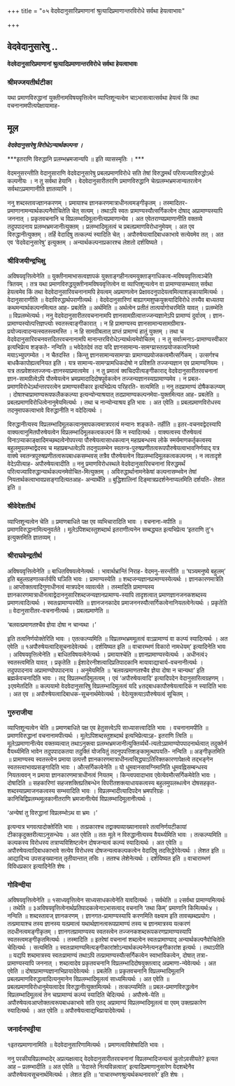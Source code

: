+++
title = "०५ वेदवेदानुसारिप्रमाणानां श्रुत्यादिप्रमाणान्तरविरोधे सर्वथा हेयत्वाभावः"

+++


## वेदवेदानुसारेषु ..

**वेदवेदानुसारिप्रमाणानां श्रुत्यादिप्रमाणान्तरविरोधे सर्वथा हेयत्वाभावः**

### **श्रीमज्जयतीर्थटीका**

यथा प्रमाणविरुद्धानां युक्तीनामविषयवृत्तित्वेन व्याप्तिशून्यत्वेन चाऽभासत्वात्सर्वथा हेयत्वं किं तथा वचनानामपीत्यपेक्षायामाह-

## **मूल**

***वेदवेदानुसारेषु विरोधेऽन्यार्थकल्पना ।***

***इतराणि विरुद्धानि प्रलम्भभ्रमजान्यपि ॥ इति व्यासस्मृतिः । ***

वेदमनुसरन्तीति वेदानुसाराणि वेदवेदानुसारेषु प्रबलप्रमाणविरोधे सति तेषां विरुद्धमर्थं परित्यज्याविरुद्धोऽर्थः कल्पनीयः । न तु सर्वथा हेयानि । वेदवेदानुसारीतराणि प्रमाणविरुद्धानि चेत्प्रलम्भभ्रमजान्यतरत्वेन सर्वथाऽप्रमाणानीति ज्ञातव्यानि ।

ननु शब्दस्तावज्ज्ञानकरणम् । प्रमायाश्च ज्ञानकरणमात्राधीनत्वमङ्गीकृतम्
। तस्मादितर-प्रमाणानामन्यार्थकल्पनैवोचितेति चेत् सत्यम् । तथाऽपि स्वतः प्रामाण्यस्यौत्सर्गिकत्वेन दोषाद् अप्रामाण्यस्यापि जननात् । प्रकृतवचनानि च विप्रलम्भादिमूलानीत्यप्रमाणान्येव । अत एवेतराण्यप्रमाणानीति वक्तव्ये तदुपपादनाय प्रलम्भभ्रमजानीत्युक्तम् । प्रलम्भादिमूलत्वं च प्रबलप्रमाणविरोधानुमेयम् । अत एव विरुद्धानीत्युक्तम् । तर्हि वेदादिषु तत्कल्प्यं स्यादिति चेत् । अपौरुषेयत्वादिबाधकाभावे सत्येवमेव तत् । अत एव ‘वेदवेदानुसारेषु’ इत्युक्तम् । अन्यार्थकल्पनाप्रकारश्च लेशतो दर्शयिष्यते ।

### **श्रीविजयीन्द्रभिक्षु**

अविषयवृत्तित्वेनेति ॥ युक्तीनामाभासत्वज्ञापकं युक्ताङ्गहीनत्वमयुक्ताङ्गाधिकत्व-मविषयवृत्तित्वञ्चेति त्रितयम् । तत्र यथा प्रमाणविरुद्धयुक्तीनामविषयवृत्तित्वेन वा व्याप्तिशून्यत्वेन वा प्रामाण्यासम्भवात् सर्वथा हेयत्वमेव किं तथा वेदवेदानुसारिवचनानामपि हेयत्वम् अप्रमाणत्वेन प्रेक्षावदनुपादेयत्वमित्याशङ्कायामित्यर्थः । वेदानुसाराणीति ॥ वेदाविरुद्धार्थपराणीत्यर्थः । वेदवेदानुसारिणां बाह्यागमशुष्कयुक्त्यादिविरोधे तस्यैव बाध्यतया कथमन्यार्थकल्पनमित्यत आह- प्रबलेति ॥ अर्थमिति ॥ अर्थत्वेन प्रतीतं तात्पर्यागोचरमिति यावत् । प्रलम्भेति ॥ विप्रलम्भेत्यर्थः। ननु वेदवेदानुसारीतरवचनानामपि ज्ञानसामग्रीत्वात्तज्जन्यज्ञानेऽपि प्रामाण्यं दुर्वारम् । ज्ञान-प्रामाण्यस्योत्पत्तिज्ञप्त्योः स्वतस्त्वाङ्गीकारात् । न हि प्रामाण्यस्य ज्ञानसामान्यसामग्रीमात्र-प्रयोज्यत्वादन्यत्स्वतस्त्वमस्ति । न हि सामग्रीबलात् प्राप्तं प्रामाण्यं हातुं युक्तम् । तथा च वेदवेदानुसारिवचनवत्तदितरवचनानामपि मानान्तरविरोधेऽन्यार्थत्वमेवोचितम् । न तु सर्वात्मनाऽ-प्रामाण्यस्वीकार इत्यभिप्रेत्य शङ्कते- नन्विति ॥ भवेदेतदेवं तदा यदि ज्ञानसामान्य-सामग्य्रास्तत्प्रयोजकत्वनियमो मयाऽभ्युपगम्येत । न चैतदस्ति । किन्तु ज्ञानसामान्यसामग्य्राः प्रामाण्यप्रयोजकत्वमौत्सर्गिकम् । उत्सर्गश्च बाधकैकापोह्यत्वनियत इति । यत्र सामान्य-सामग्य्रामधिकदोषो न प्रविशति तज्जन्यज्ञान एव प्रामाण्यनियमः । यत्र तत्प्रवेशस्तज्जन्य-ज्ञानस्याप्रमात्वमेव । न तु प्रमात्वं क्वचिदपीत्यङ्गीकाराद् वेदवेदानुसारीतरवचनानां ज्ञान-सामग्रीत्वेऽपि पौरुषेयत्वेन भ्रमप्रमादादिदोषपूर्वकत्वेन तज्जन्यज्ञानस्याप्रामाण्यमेव । न प्रबल-प्रमाणविरोधेऽर्थान्तरपरत्वेन प्रामाण्यस्वीकार इत्यभिप्रेत्य परिहरति- सत्यमिति ॥ ननु तदप्रामाण्यं दोषैककल्प्यम् । दोषाश्चाप्रामाण्यरूपफलैककल्प्या इत्यन्योन्याश्रयात् तदप्रामाण्यकल्पनमेवा-युक्तमित्यत आह- प्रबलेति ॥ प्रबलप्रमाणविरोधित्वेनानुमेयमित्यर्थः । तथा च नान्योन्याश्रय इति भावः । अत एवेति ॥ प्रबलप्रमाणविरोधस्य तदनुमापकत्वाभावे विरुद्धानीति न वदेदित्यर्थः ।

विरुद्धानीत्यस्य विप्रलम्भादिमूलकत्वानुमापकत्वमात्रपरत्वं मन्वानः शङ्कते- तर्हीति ॥ इतर-वचनवद्वेदस्यापि वाक्यत्वानुमितपौरुषेयत्वेन विप्रलम्भादिमूलकत्वकल्पनं किं न स्यादित्यर्थः । वाक्यत्वस्य पौरुषेयत्वं विनाऽप्याकाङ्क्षादिमच्छब्दत्वेनोपपत्त्या पौरुषेयत्वासाधकत्वान् महाप्रबन्धस्य लोके स्मर्यमाणकर्तृकत्वस्य बहुलमुपलम्भाद्वेदस्य च महाप्रबन्धत्वेऽपि तदनुपलम्भेन स्वतन्त्र-पुरुषप्रणीतत्वरूपपौरुषेयत्वाभावनिर्णयाद् यत्र वाक्ये स्वतन्त्रपुरुषप्रणीतत्वरूपबाधकसम्भवस् तत्रैव पौरुषेयत्वेन विप्रलम्भादिमूलकत्वकल्पनम् । न त्वतादृशे वेदेऽपीत्याह- अपौरुषेयत्वादीति ॥ ननु प्रमाणविरोधस्थले वेदवेदानुसारिवचनानां विरुद्धमर्थं परित्यज्याविरुद्धान्यार्थकल्पनमेवोचित-मित्युक्तम् । अविरुद्धार्थानामनेकेषां कल्पनासम्भवेन तेषां नियतार्थकत्वाभावप्रसङ्गादित्यतआह- अन्यार्थेति ॥ बुद्धिशालिनां दिङ्मात्रप्रदर्शनेनाप्यलमिति दर्शयति- लेशत इति ॥

### **श्रीवेदेशतीर्थ**

व्याप्तिशून्यत्वेन चेति ॥ प्रमाणबाधिते पक्ष एव व्यभिचारादिति भावः । वचनाना-मपीति ॥ प्रमाणविरुद्धानामित्यनुवर्तते । मूलेऽपिशब्दस्तुशब्दार्थ इतराणीत्यनेन सम्बद्ध्यत इत्यभिप्रेत्य ‘इतराणि तु’१ इत्युक्तमिति ज्ञातव्यम् ।

### **श्रीराघवेन्द्रतीर्थ**

अविषयवृत्तित्वेनेति ॥ बाधितविषयत्वेनेत्यर्थः । भावार्थभ्रान्तिं निराह- वेदमनु-सरन्तीति ॥ ‘घञ्यमनुष्ये बहुलम्’ इति बहुलग्रहणात्कर्तर्यपि घञिति भावः । प्रामाण्यस्येति ॥ शब्दजन्यज्ञानप्रामाण्यस्येत्यर्थः । ज्ञानकारणमात्रेति ॥ आप्तोक्तत्वादिगुणाधीनत्वं मात्रपदेन व्यावर्त्यते । तस्मादिति प्रामाण्यस्य ज्ञानकारणमात्राधीनत्वाद्वेदाननुसारिशब्दजन्यज्ञानप्रामाण्य-स्यापि तादृशत्वात् प्रमाणज्ञानजनकशब्दस्य प्रमाणत्वादित्यर्थः । स्वतःप्रामाण्यस्येति ॥ ज्ञानजनकादेव प्रमाजननस्यौत्सर्गिकत्वेनानियतत्वेनेत्यर्थः । प्रकृतेति ॥ वेदानुसारीतर-वचनानीत्यर्थः । प्रबलप्रमाणेति ॥

‘बलवत्प्रमाणतश्चैव ज्ञेया दोषा न चान्यथा ।’

इति तत्वनिर्णयोक्तेरिति भावः । एतत्कल्प्यमिति ॥ विप्रलम्भभ्रममूलत्वं वाऽप्रामाण्यं वा कल्प्यं स्यादित्यर्थः । अत एवेति ॥ १अपौरुषेयत्वादिसूचनादेवेत्यर्थः । दर्शयिष्यत इति ॥ वाचारम्भणं विकारो नामधेयम्’ इत्यादिनेति भावः । अविषयवृत्तित्वेनेति ॥ बाधितविषयत्वेनेत्यर्थः । प्रमायाश्चेति ॥ ज्ञानप्रामाण्यस्येत्यर्थः । अधीनत्वं२ स्वतस्त्वमिति यावत् । प्रकृतेति ॥ ईशादेरनीशत्वादिप्रतिपादकानि मायावाद्याचार्य-वचनानीत्यर्थः । तदुपपादनाय अप्रामाण्योपपादनाय । अनुमेयमिति ॥ ‘बलवत्प्रमाणतश्चैव ज्ञेया दोषा न चान्यथा’ इति ब्रह्मर्कवचनादिति भावः । तद् विप्रलम्भादिमूलत्वम् । एवं ‘अपौरुषेयत्वादि’ इत्यादिपदेन वेदानुसारित्वग्रहणम् । ३एवमेतदिति ॥ कल्पयामो वेदवेदानुसारिषु विप्रलम्भादिमूलत्वं यदि ४तद्बाधकापौरुषेयत्वादिकं न स्यादिति भावः । अत एव ॥ अपौरुषेयत्वादिबाधक-सूचनार्थमेवेत्यर्थः । वेदेत्युक्त्याऽपौरुषेयत्वं सूचितम् ।

### **गुरुराजीया**

व्याप्तिशून्यत्वेन चेति ॥ प्रमाणबाधिते पक्ष एव हेतुसत्त्वेऽपि साध्यासत्त्वादिति भावः । वचनानामपीति ॥ प्रमाणविरुद्धानां वचनानामपीत्यर्थः । मूलेऽपिशब्दस्तुशब्दार्थ इत्यभिप्रेत्याऽह- इतराणि त्विति ॥ मूलेऽप्रमाणानीत्येव वक्तव्यत्वात् तथाऽनुक्त्वा प्रलम्भभ्रमजानीत्युक्तिर्व्यर्थे-त्यतोऽप्रामाण्योपपादनार्थत्वात् तदुक्तेर्न वैयर्थ्यमिति भावेन तदुपपादकतया तदुक्तिं योजयितुं तदनुपपत्तिशङ्कामुत्थापयति- नन्विति ॥ अङ्गीकृतमिति ॥ प्रामाण्यस्य स्वतस्त्वेन प्रमाया उत्पत्तौ ज्ञानकारणमात्राधीनत्वसिद्ध्याऽतिरिक्तकारणापेक्षत्वे तद्भङ्गेन स्वतस्त्वाभावप्रसङ्गादिति भावः । औत्सर्गिकत्वेनेति ॥ यो धूमवानसावग्निमानिति धूमवह्निसम्बन्धस्य नियतत्ववन् न प्रमाया ज्ञानकारणमात्राधीनत्वं नियतम् । किन्त्वपवादाभाव एवेत्येवमौत्सर्गिकमेवेति भावः । दोषादिति ॥ सहकारिणां सहजशक्तिप्रतिबन्धेन विपरीतशक्त्याधायकत्वस्य बहुलमुपलब्धत्वेन दोषसहकृत-शब्दस्याप्रमाजनकत्वस्य सम्भवादिति भावः । विप्रलम्भादीत्यादिपदेन भ्रमपरिग्रहः । कानिचिद्विप्रलम्भमूलकानीतराणि भ्रमजानीत्येवं विप्रलम्भादिमूलानीत्यर्थः ।

‘अन्येषां तु विरुद्धानां विप्रलम्भोऽथ वा भ्रमः ।’

इत्यन्यत्र भगवत्पादोक्तेरिति भावः । तत्प्रकारश्च तद्वाक्यव्याख्यानावसरे तत्वनिर्णयटीकायां टीकाकृदुक्तरीत्याऽनुसन्धेयः । अत एवेति ॥ ततः मूले न विरुद्धानीत्यस्य वैयर्थ्यमिति भावः । तत्कल्प्यमिति ॥ कल्पकस्य विरोधस्य तत्राप्यविशिष्टत्वेन दोषजन्यत्वं कल्प्यं स्यादित्यर्थः । अत एवेति ॥ अपौरुषेयत्वादिबाधकाभावे सत्येव विरोधस्य दोषजन्यत्वकल्पकत्वेन वेदादिषु तदसिद्धेरेवेत्यर्थः । लेशत इति ॥ आद्यादिभ्य उपसङ्ख्यानात् तृतीयान्तात् तसिः । ततश्च लेशेनेत्यर्थः । दर्शयिष्यत इति ॥ वाचाराम्भणं विविधप्रकार इत्यादिनेति शेषः ।

### **गोविन्दीया**

अविषयवृत्तित्वेनेति ॥ १साध्यवृत्तित्वेन साध्यसाधकत्वेनेति यावदित्यर्थः । सर्वथेति ॥ २सर्वथा प्रामाण्यमित्यर्थः । तथेति ॥ ३अविषयवृत्तित्वेनार्थप्रतिपादकत्वेनाऽभासत्वाद् वचनानि ‘तथा किम्’ प्रमाणानि किमित्यर्थः४ । नन्विति ॥ शब्दस्तावज् ज्ञानकरणम् । ज्ञानगत-प्रामाण्यस्यापि करणमिति वक्ष्याम इति तावच्छब्दप्रयोगः । तत्प्रमायाश्च तस्य ज्ञानस्य यत्प्रमात्वं यथार्थज्ञानत्वरूपप्रामाण्यं तस्य च ज्ञानमात्रस्य यत्करणं तदधीनत्वमङ्गीकृतम् । ज्ञानगतप्रामाण्यस्य स्वतस्त्वेन तज्जनकशब्दरूपकरणप्रामाण्यस्यापि स्वतस्त्वमङ्गीकृतमित्यर्थः । तस्मादिति ॥ इतरेषां वचनानां शब्दत्वेन स्वतःप्रामाण्याद् अन्यार्थकल्पनैवोचितेति चेदित्यर्थः । सत्यमिति ॥ स्वतःप्रामाण्यमित्यङ्गीकारांशोऽन्यार्थकल्पनेनेत्यनङ्गीकारांश इत्यर्थः । तथाऽपीति ॥ यद्यपि शब्दमात्रस्य स्वतःप्रामाण्यं तथाऽपि तत्प्रामाण्यस्यौत्सर्गिकत्वेन स्वाभाविकत्वेन, दोषात् तत्रा-प्रामाण्यस्यापि जननात् । शब्दत्वादेव प्रकृतवचनानि विप्रलम्भादिदोषयुक्तत्वाद् अप्रमाणा-न्येवेत्यर्थः । अत एवेति ॥ दोषाप्रामाण्यज्ञानाभिप्रायादेवेत्यर्थः । प्रबलेति ॥ प्रकृतवचनानि विप्रलम्भादिमूलानि प्रबलप्रमाणविरुद्धत्वादित्यनुमानेन विप्रलम्भादिमूलत्वं साध्यमित्यर्थः । अत एवेति ॥ प्रबलप्रमाणविरोधानुमेयत्वादेव विरुद्धानीत्युक्तमित्यर्थः । तत्कल्प्यमिति ॥ प्रबल-प्रमाणविरुद्धत्वेन विप्रलम्भादिमूलत्वं तेन चाप्रामाण्यं कल्प्यं स्यादिति चेदित्यर्थः । अपौरुषे-येति ॥ अपौरुषेयत्वआप्तोक्तत्वरूपबाधकाभावे सति एतद् अप्रामाण्यं विप्रलम्भादिमूलत्वं वा एवम् उक्तप्रकारेण स्यादित्यर्थः । अत एवेति ॥ अपौरुषेयत्वाद्यभिप्रायादेवेत्यर्थः ।

### **जनार्दनभट्टीया**

१इतरप्रमाणानामिति ॥ वेदवेदानुसारिणामित्यर्थः । प्रमाणत्वाविशेषादिति भावः ।

ननु परकीयविप्रलम्भादेर् अप्रत्यक्षत्वाद् वेदवेदानुसारीतरवचनानां विप्रलम्भादिजन्यत्वं कुतोऽवसीयते? इत्यत आह – प्रलम्भादीति ॥ अत एवेति ॥ ‘वेदास्ते नित्यविन्नत्वात्’ इत्यादिप्रमाणानुसारेण वेदशब्देनैव अपौरुषेयत्वसूचनार्थमित्यर्थः । लेशत इति ॥ ‘वाचारम्भणश्रुत्यर्थकथनावसरे’ इति शेषः ।

